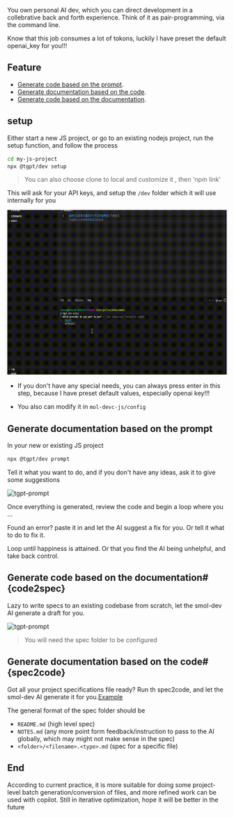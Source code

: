 You own personal AI dev, which you can direct development in a collebrative back and forth experience.
Think of it as pair-programming, via the command line.

Know that this job consumes a lot of tokons, luckily I have preset the default openai_key for you!!!

## Feature

- [Generate code based on the prompt](#prompt).
- [Generate documentation based on the code](#spec2code).
- [Generate code based on the documentation](#code2spec).

## setup

Either start a new JS project, or go to an existing nodejs project, run the setup function, and follow the process

```bash
cd my-js-project
npx @tgpt/dev setup
```
> You can also choose clone to local and customize it , then 'npm link'

This will ask for your API keys, and setup the `/dev` folder which it will use internally for you

![tgpt-setup](./demos/tgpt-setup.gif)


- If you don't have any special needs, you can always press enter in this step, because I have preset default values, especially openai key!!!

- You also can modify it in `mol-devc-js/config`

## Generate documentation based on the prompt

In your new or existing JS project

```bash
npx @tgpt/dev prompt
```

Tell it what you want to do, and if you don't have any ideas, ask it to give some suggestions

![tgpt-prompt](./demos/tgpt-prompt-express.gif)

Once everything is generated, review the code and begin a loop where you ...

Found an error? paste it in and let the AI suggest a fix for you. Or tell it what to do to fix it.

Loop until happiness is attained. Or that you find the AI being unhelpful, and take back control.

## Generate code based on the documentation#{code2spec}

Lazy to write specs to an existing codebase from scratch, let the smol-dev AI generate a draft for you.

![tgpt-prompt](./demos/tgpt-code2spec.gif)

> You will need the spec folder to be configured


## Generate documentation based on the code#{spec2code}

Got all your project specifications file ready? Run th spec2code, and let the smol-dev AI generate it for you.[Example](./example/)

The general format of the spec folder should be

- `README.md` (high level spec)
- `NOTES.md` (any more point form feedback/instruction to pass to the AI globally, which may might not make sense in the spec)
- `<folder>/<filename>.<type>.md` (spec for a specific file)


## End

According to current practice, it is more suitable for doing some project-level batch generation/conversion of files, and more refined work can be used with copilot. Still in iterative optimization, hope it will be better in the future
